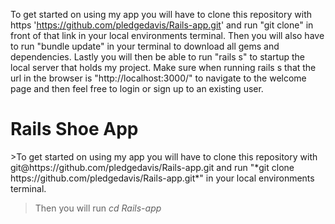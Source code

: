 To get started on using my app you will have to clone this repository with https 'https://github.com/pledgedavis/Rails-app.git' and run "git clone" in front of that link in your local environments terminal. Then you will also have to run "bundle update" in your terminal to download all gems and dependencies. Lastly you will then be able to run "rails s" to startup the local server that holds my project. Make sure when running rails s that the url in the browser is "http://localhost:3000/" to navigate to the welcome page and then feel free to login or sign up to an existing user.



<h1>Rails Shoe App</h1>
  >To get started on using my app you will have to clone this repository with git@https://github.com/pledgedavis/Rails-app.git and run "*git clone https://github.com/pledgedavis/Rails-app.git*" in your local environments terminal.

  >Then you will run *cd Rails-app*
